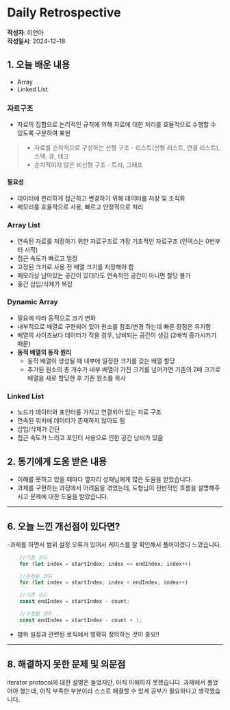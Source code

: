 # Daily Retrospective  
**작성자**: 이연아  
**작성일시**: 2024-12-18  

## 1. 오늘 배운 내용
- Array
- Linked List

### 자료구조
- 자료의 집합으로 논리적인 규칙에 의해 자료에 대한 처리를 효율적으로 수행할 수 있도록 구분하여 표현
> - 자료를 순차적으로 구성하는 선형 구조 - 리스트(선형 리스트, 연결 리스트), 스택, 큐, 데크
> - 순차적이지 않은 비선형 구조 - 트리, 그래프

#### 필요성
- 데이터에 편리하게 접근하고 변경하기 위해 데이터를 저장 및 조직화
- 메모리를 효율적으로 사용, 빠르고 안정적으로 처리

### Array List
- 연속된 자료를 저장하기 위한 자료구조로 가장 기초적인 자료구조 (인덱스는 0번부터 시작)
- 접근 속도가 빠르고 일정
- 고정된 크기로 사용 전 배열 크기를 지정해야 함
- 메모리상 남아있는 공간이 있더라도 연속적인 공간이 아니면 할당 불가
- 중간 삽입/삭제가 복잡

### Dynamic Array
- 필요에 따라 동적으로 크기 변화
- 내부적으로 배열로 구현되어 있어 원소를 참조/변경 하는데 빠른 장점은 유지함
- 배열의 사이즈보다 데이터가 작을 경우, 낭비되는 공간이 생김 (2배씩 증가시키기 때문)
- **동적 배열의 동작 원리**
   - 동적 배열이 생성될 때 내부에 일정한 크기를 갖는 배열 할당
   - 추가된 원소의 총 개수가 내부 배열이 가진 크기를 넘어가면 기존의 2배 크기로 배열을 새로 할당한 후 기존 원소를 복사

### Linked List
- 노드가 데이터와 포인터를 가지고 연결되어 있는 자료 구조
- 연속된 위치에 데이터가 존재하지 않아도 됨
- 삽입/삭제가 간단
- 접근 속도가 느리고 포인터 사용으로 인한 공간 낭비가 있음


## 2. 동기에게 도움 받은 내용
- 이해를 못하고 있을 때마다 옆자리 성재님에게 많은 도움을 받았습니다.
- 과제를 구현하는 과정에서 어려움을 겪었는데, 도형님이 전반적인 흐름을 설명해주시고 문제에 대한 도움을 받았습니다.

---

## 6. 오늘 느낀 개선점이 있다면? 
-과제를 하면서 범위 설정 오류가 있어서 케이스를 잘 확인해서 풀어야겠다 느꼈습니다. 
```Typescript
    //기존 코드
    for (let index = startIndex; index <= endIndex; index++)

    //수정된 코드
    for (let index = startIndex; index < endIndex; index++)
```

```Typescript
    //기존 코드
    const endIndex = startIndex - count;

    //수정된 코드
    const endIndex = startIndex - count + 1;
```
 - 범위 설정과 관련된 로직에서 명확히 정의하는 것이 중요!!

---

## 8. 해결하지 못한 문제 및 의문점
iterator protocol에 대한 설명은 들었지만, 아직 이해하지 못했습니다.
과제에서 풀었어야 했는데, 아직 부족한 부분이라 스스로 해결할 수 있게 공부가 필요하다고 생각했습니다.